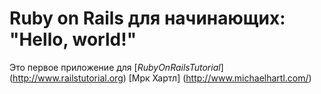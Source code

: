 # Ruby on Rails для начинающих: "Hello, world!"
Это первое приложение для
[*RubyOnRailsTutorial*] (http://www.railstutorial.org)
[Мрк Хартл] (http://www.michaelhartl.com/)
